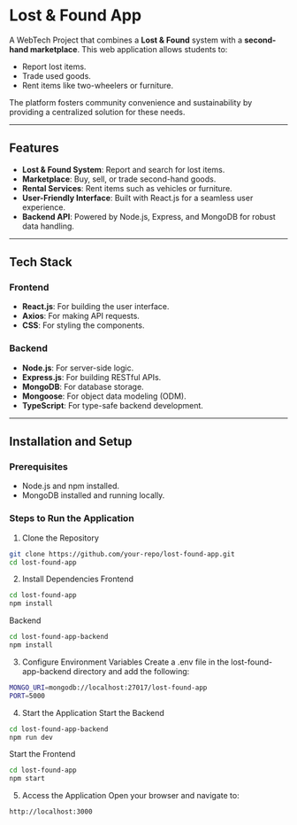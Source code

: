 # Lost & Found App

A WebTech Project that combines a **Lost & Found** system with a **second-hand marketplace**. This web application allows students to:

- Report lost items.
- Trade used goods.
- Rent items like two-wheelers or furniture.

The platform fosters community convenience and sustainability by providing a centralized solution for these needs.

---

## Features

- **Lost & Found System**: Report and search for lost items.
- **Marketplace**: Buy, sell, or trade second-hand goods.
- **Rental Services**: Rent items such as vehicles or furniture.
- **User-Friendly Interface**: Built with React.js for a seamless user experience.
- **Backend API**: Powered by Node.js, Express, and MongoDB for robust data handling.

---

## Tech Stack

### Frontend

- **React.js**: For building the user interface.
- **Axios**: For making API requests.
- **CSS**: For styling the components.

### Backend

- **Node.js**: For server-side logic.
- **Express.js**: For building RESTful APIs.
- **MongoDB**: For database storage.
- **Mongoose**: For object data modeling (ODM).
- **TypeScript**: For type-safe backend development.

---

## Installation and Setup

### Prerequisites

- Node.js and npm installed.
- MongoDB installed and running locally.

### Steps to Run the Application

1. Clone the Repository

```bash
git clone https://github.com/your-repo/lost-found-app.git
cd lost-found-app
```
2. Install Dependencies
Frontend
```bash
cd lost-found-app
npm install
```
Backend
```bash
cd lost-found-app-backend
npm install
```

3. Configure Environment Variables
Create a .env file in the lost-found-app-backend directory and add the following:
```bash
MONGO_URI=mongodb://localhost:27017/lost-found-app
PORT=5000
```

4. Start the Application
Start the Backend
```bash
cd lost-found-app-backend
npm run dev
```

Start the Frontend
```bash
cd lost-found-app
npm start
```

5. Access the Application
Open your browser and navigate to:
```bash
http://localhost:3000
```

